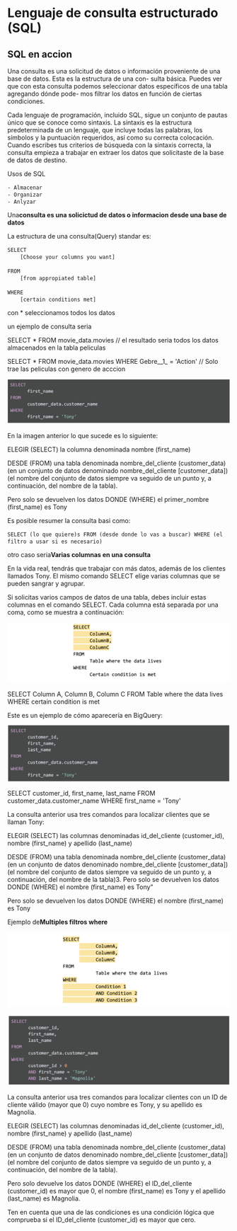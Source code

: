 # Lenguaje de consulta estructurado (SQL)

## SQL en accion

Una consulta es una solicitud de datos o información proveniente de una base de datos. Esta es la estructura de una con-
sulta básica. Puedes ver que con esta consulta podemos seleccionar datos específicos de una tabla agregando dónde pode-
mos filtrar los datos en función de ciertas condiciones.

Cada lenguaje de programación, incluido SQL, sigue un conjunto de pautas único que se conoce como sintaxis. La sintaxis
es la estructura predeterminada de un lenguaje, que incluye todas las palabras, los símbolos y la puntuación requeridos,
así como su correcta colocación. Cuando escribes tus criterios de búsqueda con la sintaxis correcta, la consulta empieza
a trabajar en extraer los datos que solicitaste de la base de datos de destino.

Usos de SQL

    - Almacenar
    - Organizar
    - Anlyzar

Una**consulta es una solicictud de datos o informacion desde una base de datos**

La estructura de una consulta(Query) standar es:

    SELECT
        [Choose your columns you want]

    FROM
        [from appropiated table]

    WHERE
        [certain conditions met]

con * seleccionamos todos los datos

un ejemplo de consulta seria

SELECT * FROM movie_data.movies // el resultado seria todos los datos almacenados en la tabla peliculas

SELECT * FROM movie_data.movies WHERE Gebre__1_ = 'Action' // Solo trae las peliculas con genero de acccion

![Alt text](image.png)

En la imagen anterior lo que sucede es lo siguiente:

ELEGIR (SELECT) la columna denominada nombre (first_name)

DESDE (FROM) una tabla denominada nombre_del_cliente (customer_data) (en un conjunto de datos denominado
nombre_del_cliente [customer_data]) (el nombre del conjunto de datos siempre va seguido de un punto y, a continuación,
del nombre de la tabla).

Pero solo se devuelven los datos DONDE (WHERE) el primer_nombre (first_name) es Tony

Es posible resumer la consulta basi como:

    SELECT (lo que quiere)s FROM (desde donde lo vas a buscar) WHERE (el filtro a usar si es necesario)

otro caso seria**Varias columnas en una consulta**

En la vida real, tendrás que trabajar con más datos, además de los clientes llamados Tony. El mismo comando SELECT
elige varias columnas que se pueden sangrar y agrupar.

Si solicitas varios campos de datos de una tabla, debes incluir estas columnas en el comando SELECT. Cada columna está
separada por una coma, como se muestra a continuación:

![Alt text](image-1.png)

SELECT Column A, Column B, Column C FROM Table where the data lives WHERE certain condition is met

Este es un ejemplo de cómo aparecería en BigQuery:

![Alt text](image-2.png)

SELECT customer_id, first_name, last_name FROM customer_data.customer_name WHERE first_name = 'Tony'

La consulta anterior usa tres comandos para localizar clientes que se llaman Tony:

ELEGIR (SELECT) las columnas denominadas id_del_cliente (customer_id), nombre (first_name) y apellido (last_name)

DESDE (FROM) una tabla denominada nombre_del_cliente (customer_data) (en un conjunto de datos denominado
nombre_del_cliente [customer_data]) (el nombre del conjunto de datos siempre va seguido de un punto y, a continuación,
del nombre de la tabla)3. Pero solo se devuelven los datos DONDE (WHERE) el nombre (first_name) es Tony”

Pero solo se devuelven los datos DONDE (WHERE) el nombre (first_name) es Tony

Ejemplo de**Multiples filtros where**

![Alt text](image-3.png)

![Alt text](image-4.png)

La consulta anterior usa tres comandos para localizar clientes con un ID de cliente válido (mayor que 0) cuyo nombre es
Tony, y su apellido es Magnolia.

ELEGIR (SELECT) las columnas denominadas id_del_cliente (customer_id), nombre (first_name) y apellido (last_name)

DESDE (FROM) una tabla denominada nombre_del_cliente (customer_data) (en un conjunto de datos denominado
nombre_del_cliente [customer_data]) (el nombre del conjunto de datos siempre va seguido de un punto y, a continuación,
del nombre de la tabla).

Pero solo devuelve los datos DONDE (WHERE) el ID_del_cliente (customer_id) es mayor que 0, el nombre (first_name) es
Tony y el apellido (last_name) es Magnolia.

Ten en cuenta que una de las condiciones es una condición lógica que comprueba si el ID_del_cliente (customer_id) es
mayor que cero.
